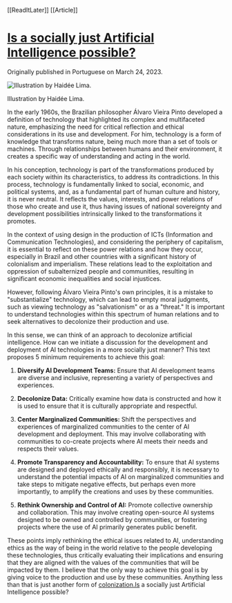 [[ReadItLater]] [[Article]]

# [Is a socially just Artificial Intelligence possible?](https://www.mabuse.art.br/post/is-a-socially-just-artificial-intelligence-possible)

Originally published in Portuguese on March 24, 2023.

![Illustration by Haidée Lima.](ReadItLater%20Inbox/assets/Is%20a%20socially%20just%20Artificial%20Intelligence%20possible/Illustration%20by%20Haidée%20Lima..png)

Illustration by Haidée Lima.

In the early 1960s, the Brazilian philosopher Álvaro Vieira Pinto developed a definition of technology that highlighted its complex and multifaceted nature, emphasizing the need for critical reflection and ethical considerations in its use and development. For him, technology is a form of knowledge that transforms nature, being much more than a set of tools or machines. Through relationships between humans and their environment, it creates a specific way of understanding and acting in the world.

In his conception, technology is part of the transformations produced by each society within its characteristics, to address its contradictions. In this process, technology is fundamentally linked to social, economic, and political systems, and, as a fundamental part of human culture and history, it is never neutral. It reflects the values, interests, and power relations of those who create and use it, thus having issues of national sovereignty and development possibilities intrinsically linked to the transformations it promotes.

In the context of using design in the production of ICTs (Information and Communication Technologies), and considering the periphery of capitalism, it is essential to reflect on these power relations and how they occur, especially in Brazil and other countries with a significant history of colonialism and imperialism. These relations lead to the exploitation and oppression of subalternized people and communities, resulting in significant economic inequalities and social injustices.

However, following Álvaro Vieira Pinto's own principles, it is a mistake to "substantialize" technology, which can lead to empty moral judgments, such as viewing technology as "salvationism" or as a "threat." It is important to understand technologies within this spectrum of human relations and to seek alternatives to decolonize their production and use.

In this sense, we can think of an approach to decolonize artificial intelligence. How can we initiate a discussion for the development and deployment of AI technologies in a more socially just manner? This text proposes 5 minimum requirements to achieve this goal:

1.  **Diversify AI Development Teams:** Ensure that AI development teams are diverse and inclusive, representing a variety of perspectives and experiences.
    
2.  **Decolonize Data:** Critically examine how data is constructed and how it is used to ensure that it is culturally appropriate and respectful.
    
3.  **Center Marginalized Communities:** Shift the perspectives and experiences of marginalized communities to the center of AI development and deployment. This may involve collaborating with communities to co-create projects where AI meets their needs and respects their values.
    
4.  **Promote Transparency and Accountability:** To ensure that AI systems are designed and deployed ethically and responsibly, it is necessary to understand the potential impacts of AI on marginalized communities and take steps to mitigate negative effects, but perhaps even more importantly, to amplify the creations and uses by these communities.
    
5.  **Rethink Ownership and Control of AI:** Promote collective ownership and collaboration. This may involve creating open-source AI systems designed to be owned and controlled by communities, or fostering projects where the use of AI primarily generates public benefit.
    

These points imply rethinking the ethical issues related to AI, understanding ethics as the way of being in the world relative to the people developing these technologies, thus critically evaluating their implications and ensuring that they are aligned with the values of the communities that will be impacted by them. I believe that the only way to achieve this goal is by giving voice to the production and use by these communities. Anything less than that is just another form of [colonization.Is](http://colonization.is/) a socially just Artificial Intelligence possible?